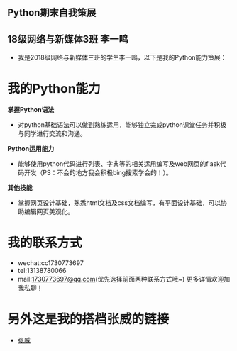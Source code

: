 ## Python期末自我策展
## 18级网络与新媒体3班 李一鸣

- 我是2018级网络与新媒体三班的学生李一鸣，以下是我的Python能力策展：

# 我的Python能力

   **掌握Python语法**
   - 对python基础语法可以做到熟练运用，能够独立完成python课堂任务并积极与同学进行交流和沟通。
   
   **Python运用能力**
   - 能够使用python代码进行列表、字典等的相关运用编写及web网页的flask代码开发（PS：不会的地方我会积极bing搜索学会的！）。
   
   **其他技能**
   - 掌握网页设计基础，熟悉html文档及css文档编写，有平面设计基础，可以协助编辑网页美观化。
   
# 我的联系方式
   - wechat:cc1730773697
   - tel:13138780066
   - mail:1730773697@qq.com(优先选择前面两种联系方式哦~)
   更多详情欢迎加我私聊！

# 另外这是我的搭档张威的链接
  - [张威](https://ego-zw.github.io/python-my/)
